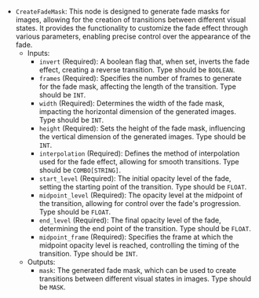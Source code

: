 - `CreateFadeMask`: This node is designed to generate fade masks for images, allowing for the creation of transitions between different visual states. It provides the functionality to customize the fade effect through various parameters, enabling precise control over the appearance of the fade.
    - Inputs:
        - `invert` (Required): A boolean flag that, when set, inverts the fade effect, creating a reverse transition. Type should be `BOOLEAN`.
        - `frames` (Required): Specifies the number of frames to generate for the fade mask, affecting the length of the transition. Type should be `INT`.
        - `width` (Required): Determines the width of the fade mask, impacting the horizontal dimension of the generated images. Type should be `INT`.
        - `height` (Required): Sets the height of the fade mask, influencing the vertical dimension of the generated images. Type should be `INT`.
        - `interpolation` (Required): Defines the method of interpolation used for the fade effect, allowing for smooth transitions. Type should be `COMBO[STRING]`.
        - `start_level` (Required): The initial opacity level of the fade, setting the starting point of the transition. Type should be `FLOAT`.
        - `midpoint_level` (Required): The opacity level at the midpoint of the transition, allowing for control over the fade's progression. Type should be `FLOAT`.
        - `end_level` (Required): The final opacity level of the fade, determining the end point of the transition. Type should be `FLOAT`.
        - `midpoint_frame` (Required): Specifies the frame at which the midpoint opacity level is reached, controlling the timing of the transition. Type should be `INT`.
    - Outputs:
        - `mask`: The generated fade mask, which can be used to create transitions between different visual states in images. Type should be `MASK`.
